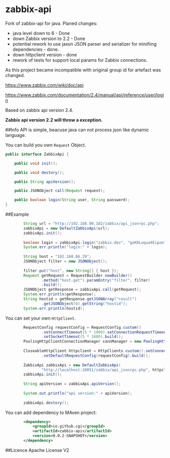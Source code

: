 # zabbix-api
Fork of zabbix-api for java.
Planed changes:
- java level down to 6 - Done
- down Zabbix version to 2.2 - Done
- potential rework to use jaxon JSON parser and serializer for minifiing dependencies - done. 
- down httpclient version - done
- rework of tests for support local params for Zabbix connections.


As this project became incompatible with original group id for artefact was changed.


https://www.zabbix.com/wiki/doc/api

https://www.zabbix.com/documentation/2.4/manual/api/reference/user/login

Based on zabbix api version 2.4.

**Zabbix api version 2.2 will throw a exception.**

##Info
API is simple, beacuse java can not process json like dynamic language. 

You can build you own ```Request``` Object.

```java
public interface ZabbixApi {

	public void init();

	public void destory();

	public String apiVersion();

	public JSONObject call(Request request);

	public boolean login(String user, String password);
}
```

##Example
```java
		String url = "http://192.168.90.102/zabbix/api_jsonrpc.php";
		zabbixApi = new DefaultZabbixApi(url);
		zabbixApi.init();
		
		boolean login = zabbixApi.login("zabbix.dev", "goK0Loqua4Eipoe");
		System.err.println("login:" + login);
		
		String host = "192.168.66.29";
		JSONObject filter = new JSONObject();
		
		filter.put("host", new String[] { host });
		Request getRequest = RequestBuilder.newBuilder()
				.method("host.get").paramEntry("filter", filter)
				.build();
		JSONObject getResponse = zabbixApi.call(getRequest);
		System.err.println(getResponse);
		String hostid = getResponse.getJSONArray("result")
				.getJSONObject(0).getString("hostid");
		System.err.println(hostid);
```

You can set your own ```HttpClient```.

```java
		RequestConfig requestConfig = RequestConfig.custom()
				.setConnectTimeout(5 * 1000).setConnectionRequestTimeout(5 * 1000)
				.setSocketTimeout(5 * 1000).build();
		PoolingHttpClientConnectionManager connManager = new PoolingHttpClientConnectionManager(); 
		
		CloseableHttpClient httpclient = HttpClients.custom().setConnectionManager(connManager)
				.setDefaultRequestConfig(requestConfig).build();
		
		ZabbixApi zabbixApi = new DefaultZabbixApi(
				"http://localhost:10051/zabbix/api_jsonrpc.php", httpclient);
		zabbixApi.init();
		
		String apiVersion = zabbixApi.apiVersion();
		
		System.out.println("api version:" + apiVersion);
		
		zabbixApi.destory();
```

You can add dependency to MAven project:
```XML
        <dependency>
            <groupId>io.github.cgi</groupId>
            <artifactId>zabbix-api</artifactId>
            <version>0.0.2-SNAPSHOT</version>
        </dependency>
```

##Licence
Apache License V2
